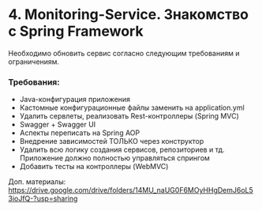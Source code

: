 # 4. Monitoring-Service. Знакомство с Spring Framework

Необходимо обновить сервис согласно следующим требованиям и ограничениям.

### Требования:

- Java-конфигурация приложения
- Кастомные конфигурационные файлы заменить на application.yml
- Удалить сервлеты, реализовать Rest-контроллеры (Spring MVC)
- Swagger + Swagger UI
- Аспекты переписать на Spring AOP
- Внедрение зависимостей ТОЛЬКО через конструктор
- Удалить всю логику создания сервисов, репозиториев и тд. Приложение должно полностью управляться спрингом
- Добавить тесты на контроллеры (WebMVC)

Доп. материалы: https://drive.google.com/drive/folders/14MU_naUG0F6MOyHHgDemJ6oL53ioJfQ-?usp=sharing
